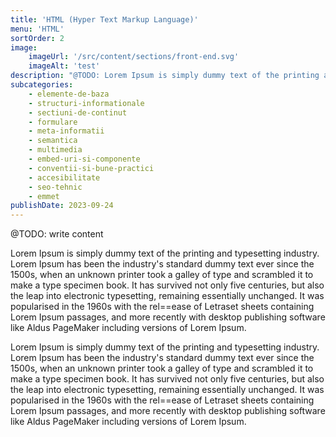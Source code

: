 ```yaml
---
title: 'HTML (Hyper Text Markup Language)'
menu: 'HTML'
sortOrder: 2
image:
    imageUrl: '/src/content/sections/front-end.svg'
    imageAlt: 'test'
description: "@TODO: Lorem Ipsum is simply dummy text of the printing and typesetting industry. Lorem Ipsum has been the industry's standard dummy text ever since the 1500s"
subcategories:
    - elemente-de-baza
    - structuri-informationale
    - sectiuni-de-continut
    - formulare
    - meta-informatii
    - semantica
    - multimedia
    - embed-uri-si-componente
    - conventii-si-bune-practici
    - accesibilitate
    - seo-tehnic
    - emmet
publishDate: 2023-09-24
---
```


@TODO: write content

Lorem Ipsum is simply dummy text of the printing and typesetting industry. Lorem Ipsum has been the industry's standard dummy text ever since the 1500s, when an unknown printer took a galley of type and scrambled it to make a type specimen book. It has survived not only five centuries, but also the leap into electronic typesetting, remaining essentially unchanged. It was popularised in the 1960s with the rel==ease of Letraset sheets containing Lorem Ipsum passages, and more recently with desktop publishing software like Aldus PageMaker including versions of Lorem Ipsum.

Lorem Ipsum is simply dummy text of the printing and typesetting industry. Lorem Ipsum has been the industry's standard dummy text ever since the 1500s, when an unknown printer took a galley of type and scrambled it to make a type specimen book. It has survived not only five centuries, but also the leap into electronic typesetting, remaining essentially unchanged. It was popularised in the 1960s with the rel==ease of Letraset sheets containing Lorem Ipsum passages, and more recently with desktop publishing software like Aldus PageMaker including versions of Lorem Ipsum.
